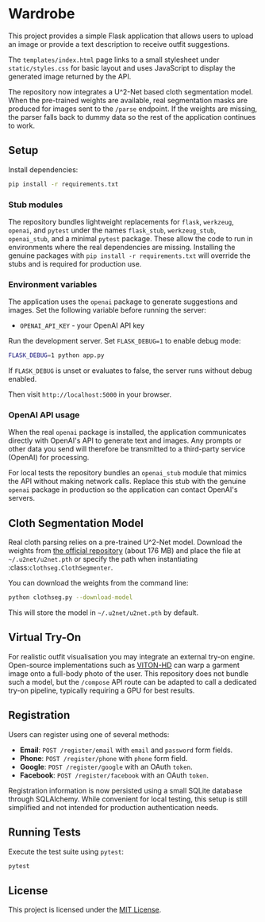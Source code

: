 # Wardrobe

This project provides a simple Flask application that allows users to upload an image or provide a text description to receive outfit suggestions.

The `templates/index.html` page links to a small stylesheet under `static/styles.css` for basic layout and uses JavaScript to display the generated image returned by the API.

The repository now integrates a U^2-Net based cloth segmentation model. When the
pre-trained weights are available, real segmentation masks are produced for
images sent to the `/parse` endpoint. If the weights are missing, the parser
falls back to dummy data so the rest of the application continues to work.

## Setup

Install dependencies:

```bash
pip install -r requirements.txt
```

### Stub modules

The repository bundles lightweight replacements for `flask`, `werkzeug`,
`openai`, and `pytest` under the names `flask_stub`, `werkzeug_stub`,
`openai_stub`, and a minimal `pytest` package. These allow the code to run in
environments where the real dependencies are missing. Installing the genuine
packages with `pip install -r requirements.txt` will override the stubs and is
required for production use.

### Environment variables

The application uses the `openai` package to generate suggestions and images.
Set the following variable before running the server:

- `OPENAI_API_KEY` - your OpenAI API key

Run the development server. Set `FLASK_DEBUG=1` to enable debug mode:

```bash
FLASK_DEBUG=1 python app.py
```

If `FLASK_DEBUG` is unset or evaluates to false, the server runs without debug
enabled.

Then visit `http://localhost:5000` in your browser.

### OpenAI API usage

When the real `openai` package is installed, the application communicates
directly with OpenAI's API to generate text and images. Any prompts or other
data you send will therefore be transmitted to a third-party service
(OpenAI) for processing.

For local tests the repository bundles an `openai_stub` module that mimics the
API without making network calls. Replace this stub with the genuine `openai`
package in production so the application can contact OpenAI's servers.

## Cloth Segmentation Model

Real cloth parsing relies on a pre-trained U^2-Net model. Download the weights
from [the official repository](https://github.com/xuebinqin/U-2-Net/releases/download/v1.0/u2net.pth)
(about 176&nbsp;MB) and place the file at `~/.u2net/u2net.pth` or specify the
path when instantiating :class:`clothseg.ClothSegmenter`.

You can download the weights from the command line:

```bash
python clothseg.py --download-model
```

This will store the model in `~/.u2net/u2net.pth` by default.

## Virtual Try-On

For realistic outfit visualisation you may integrate an external try-on engine. Open-source implementations such as [VITON-HD](https://github.com/OpenTalker/VITON-HD) can warp a garment image onto a full-body photo of the user. This repository does not bundle such a model, but the `/compose` API route can be adapted to call a dedicated try-on pipeline, typically requiring a GPU for best results.


## Registration

Users can register using one of several methods:

- **Email**: `POST /register/email` with `email` and `password` form fields.
- **Phone**: `POST /register/phone` with `phone` form field.
- **Google**: `POST /register/google` with an OAuth `token`.
- **Facebook**: `POST /register/facebook` with an OAuth `token`.

Registration information is now persisted using a small SQLite database
through SQLAlchemy. While convenient for local testing, this setup is
still simplified and not intended for production authentication needs.

## Running Tests

Execute the test suite using `pytest`:

```bash
pytest
```

## License

This project is licensed under the [MIT License](LICENSE).
